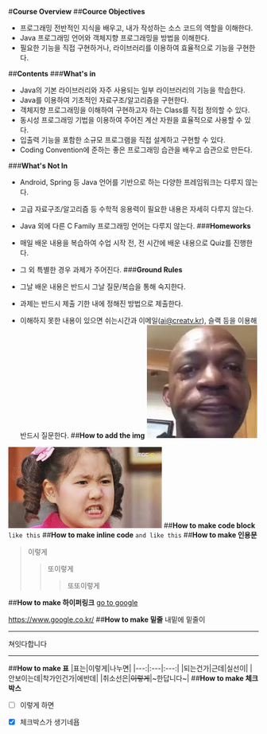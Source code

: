 #**Course Overview**
##**Cource Objectives**
* 프로그래밍 전반적인 지식을 배우고, 내가 작성하는 소스 코드의 역할을 이해한다.
* Java 프로그래밍 언어와 객체지향 프로그래밍을 방법을 이해한다.
* 필요한 기능을 직접 구현하거나, 라이브러리를 이용하여 효율적으로 기능을 구현한다.

##**Contents**
###**What's in**
* Java의 기본 라이브러리와 자주 사용되는 일부 라이브러리의 기능을 학습한다.
* Java를 이용하여 기초적인 자료구조/알고리즘을 구현한다.
* 객체지향 프로그래밍을 이해하여 구현하고자 하는 Class를 직접 정의할 수 있다.
* 동시성 프로그래밍 기법을 이용하여 주어진 계산 자원을 효율적으로 사용할 수 있다.
* 입출력 기능을 포함한 소규모 프로그램을 직접 설계하고 구현할 수 있다.
* Coding Convention에 준하는 좋은 프로그래밍 습관을 배우고 습관으로 만든다.

###**What's Not In**
* Android, Spring 등 Java 언어를 기반으로 하는 다양한 프레임워크는 다루지 않는다.
* 고급 자료구조/알고리즘 등 수학적 응용력이 필요한 내용은 자세히 다루지 않는다.
* Java 외에 다른 C Family 프로그래밍 언어는 다루지 않는다.
###**Homeworks**
* 매일 배운 내용을 복습하여 수업 시작 전, 전 시간에 배운 내용으로 Quiz를 진행한다.
* 그 외 특별한 경우 과제가 주어진다.
###**Ground Rules**

* 그날 배운 내용은 반드시 그날 질문/복습을 통해 숙지한다.
* 과제는 반드시 제출 기한 내에 정해진 방법으로 제출한다.
* 이해하지 못한 내용이 있으면 쉬는시간과 이메일(ai@creatv.kr), 슬랙 등을 이용해 반드시 질문한다.
##**How to add the img**
![cry](./img/cry.jpg)

![p](./img/p.jpg)
##**How to make code block**
```like this```
##**How to make inline code**
`and like this`
##**How to make 인용문**
>이렇게
>>또이렇게
>>>또또이렇게
>
##**How to make 하이퍼링크**
[go to google](https://www.google.co.kr/)

https://www.google.co.kr/
##**How to make 밑줄**
내밑에 밑줄이
***
쳐잇다합니다
***
##**How to make 표**
|표는|이렇게|나누면|
|---:|:---|:---:|
|되는건가|근데|실선이|
|안보이는데|착가인건가|에반데|
|취소선은|~~이렇게~~|~한답니다~|
##**How to make 체크박스**
- [ ] 이렇게 하면
- [x] 체크박스가 생기네욥


